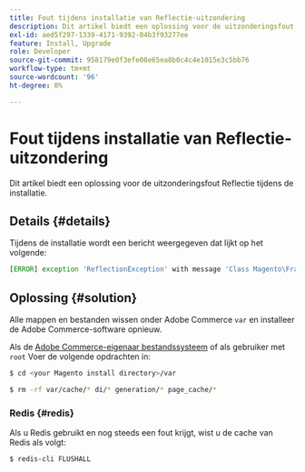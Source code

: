 ```yaml
---
title: Fout tijdens installatie van Reflectie-uitzondering
description: Dit artikel biedt een oplossing voor de uitzonderingsfout Reflectie tijdens de installatie.
exl-id: aed5f297-1339-4171-9392-04b3f93277ee
feature: Install, Upgrade
role: Developer
source-git-commit: 958179e0f3efe08e65ea8b0c4c4e1015e3c5bb76
workflow-type: tm+mt
source-wordcount: '96'
ht-degree: 0%

---
```


# Fout tijdens installatie van Reflectie-uitzondering

Dit artikel biedt een oplossing voor de uitzonderingsfout Reflectie tijdens de installatie.

## Details {#details}

Tijdens de installatie wordt een bericht weergegeven dat lijkt op het volgende:

```php
[ERROR] exception 'ReflectionException' with message 'Class Magento\Framework\StoreManagerInterface does not exist' in /<path>/lib/internal/Magento/Framework/Code/Reader/ClassReader.php
```

## Oplossing {#solution}

Alle mappen en bestanden wissen onder Adobe Commerce `var` en installeer de Adobe Commerce-software opnieuw.

Als de [Adobe Commerce-eigenaar bestandssysteem](https://devdocs.magento.com/guides/v2.3/install-gde/prereq/file-sys-perms-over.html) of als gebruiker met `root` Voer de volgende opdrachten in:

```bash
$ cd <your Magento install directory>/var
```

```bash
$ rm -rf var/cache/* di/* generation/* page_cache/*
```

### Redis {#redis}

Als u Redis gebruikt en nog steeds een fout krijgt, wist u de cache van Redis als volgt:

```bash
$ redis-cli FLUSHALL
```
